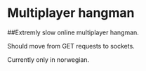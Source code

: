 # Multiplayer hangman
##Extremly slow online multiplayer hangman. 

Should move from GET requests to sockets.

Currently only in norwegian. 

